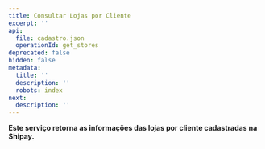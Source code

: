 ```yaml
---
title: Consultar Lojas por Cliente
excerpt: ''
api:
  file: cadastro.json
  operationId: get_stores
deprecated: false
hidden: false
metadata:
  title: ''
  description: ''
  robots: index
next:
  description: ''
---
```

**Este serviço retorna as informações das lojas por cliente cadastradas na Shipay.**